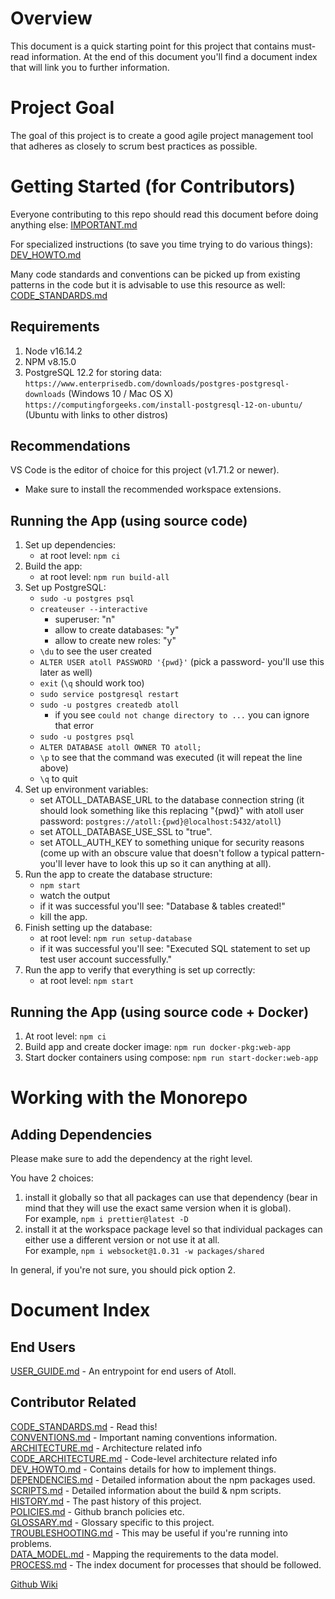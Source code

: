Overview
========

This document is a quick starting point for this project that contains must-read
information.  At the end of this document you'll find a document index that will
link you to further information.

Project Goal
============

The goal of this project is to create a good agile project management tool that
adheres as closely to scrum best practices as possible.

Getting Started (for Contributors)
==================================

Everyone contributing to this repo should read this document before doing
anything else: [IMPORTANT.md](docs/IMPORTANT.md)

For specialized instructions (to save you time trying to do various things):
[DEV_HOWTO.md](docs/DEV_HOWTO.md)

Many code standards and conventions can be picked up from existing patterns in
the code but it is advisable to use this resource as well:
[CODE_STANDARDS.md](docs/CODE_STANDARDS.md)

Requirements
------------

1. Node v16.14.2
2. NPM v8.15.0
3. PostgreSQL 12.2 for storing data:
   `https://www.enterprisedb.com/downloads/postgres-postgresql-downloads`
     (Windows 10 / Mac OS X)
   `https://computingforgeeks.com/install-postgresql-12-on-ubuntu/`
     (Ubuntu with links to other distros)

Recommendations
---------------

VS Code is the editor of choice for this project (v1.71.2 or newer).
   - Make sure to install the recommended workspace extensions.

Running the App (using source code)
-----------------------------------

1. Set up dependencies:
   - at root level: `npm ci`
2. Build the app:
   - at root level: `npm run build-all`
3. Set up PostgreSQL:
   - `sudo -u postgres psql`
   - `createuser --interactive`
     - superuser: "n"
     - allow to create databases: "y"
     - allow to create new roles: "y"
   - `\du` to see the user created
   - `ALTER USER atoll PASSWORD '{pwd}'` (pick a password- you'll use this
     later as well)
   - `exit` (`\q` should work too)
   - `sudo service postgresql restart`
   - `sudo -u postgres createdb atoll`
     - if you see `could not change directory to ...` you can ignore that error
   - `sudo -u postgres psql`
   - `ALTER DATABASE atoll OWNER TO atoll;`
   - `\p` to see that the command was executed (it will repeat the line above)
   - `\q` to quit
4. Set up environment variables:
   - set ATOLL_DATABASE_URL to the database connection string
     (it should look something like this replacing "{pwd}" with
      atoll user password: `postgres://atoll:{pwd}@localhost:5432/atoll`)
   - set ATOLL_DATABASE_USE_SSL to "true".
   - set ATOLL_AUTH_KEY to something unique for security reasons
     (come up with an obscure value that doesn't follow a typical pattern-
      you'll lever have to look this up so it can anything at all).
5. Run the app to create the database structure:
   - `npm start`
   - watch the output
   - if it was successful you'll see:
     "Database & tables created!"
   - kill the app.
6. Finish setting up the database:
   - at root level: `npm run setup-database`
   - if it was successful you'll see:
     "Executed SQL statement to set up test user account successfully."
7. Run the app to verify that everything is set up correctly:
   - at root level: `npm start`

Running the App (using source code + Docker)
--------------------------------------------

1. At root level: `npm ci`
2. Build app and create docker image: `npm run docker-pkg:web-app`
3. Start docker containers using compose: `npm run start-docker:web-app`

Working with the Monorepo
=========================

Adding Dependencies
-------------------

Please make sure to add the dependency at the right level.

You have 2 choices:
1. install it globally so that all packages can use that dependency (bear in
  mind that they will use the exact same version when it is global).  
  For example, `npm i prettier@latest -D`
2. install it at the workspace package level so that individual packages can
  either use a different version or not use it at all.  
  For example, `npm i websocket@1.0.31 -w packages/shared`

In general, if you're not sure, you should pick option 2.

Document Index
==============

End Users
---------

[USER_GUIDE.md](docs/USER_GUIDE.md) -
  An entrypoint for end users of Atoll.

Contributor Related
-------------------

[CODE_STANDARDS.md](docs/CODE_STANDARDS.md) -
  Read this!  
[CONVENTIONS.md](docs/CONVENTIONS.md) -
  Important naming conventions information.  
[ARCHITECTURE.md](docs/ARCHITECTURE.md) -
  Architecture related info  
[CODE_ARCHITECTURE.md](docs/CODE_ARCHITECTURE.md) -
  Code-level architecture related info  
[DEV_HOWTO.md](docs/DEV_HOWTO.md) -
  Contains details for how to implement things.  
[DEPENDENCIES.md](docs/DEPENDENCIES.md) -
  Detailed information about the npm packages used.  
[SCRIPTS.md](docs/SCRIPTS.md) -
  Detailed information about the build & npm scripts.  
[HISTORY.md](docs/HISTORY.md) -
  The past history of this project.  
[POLICIES.md](docs/POLICIES.md) -
  Github branch policies etc.  
[GLOSSARY.md](docs/GLOSSARY.md) -
  Glossary specific to this project.  
[TROUBLESHOOTING.md](docs/TROUBLESHOOTING.md) -
  This may be useful if you're running into problems.  
[DATA_MODEL.md](docs/dataModel/DATA_MODEL.md) -
  Mapping the requirements to the data model.  
[PROCESS.md](docs/PROCESS.md) -
  The index document for processes that should be followed.

[Github Wiki](https://github.com/51ngul4r1ty/atoll-mono/wiki)
